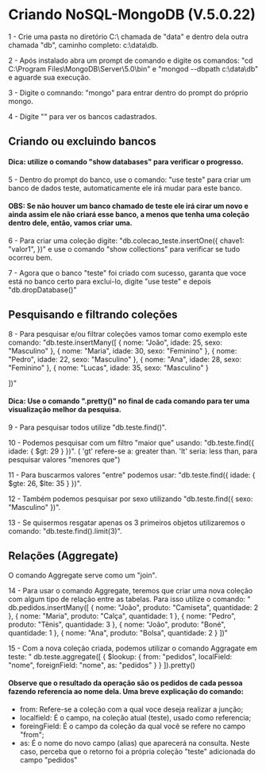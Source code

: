 # Criando NoSQL-MongoDB (V.5.0.22)

1 - Crie uma pasta no diretório C:\ chamada de "data" e dentro dela outra chamada "db", caminho completo: c:\data\db.

2 - Após instalado abra um prompt de comando e digite os comandos: "cd C:\Program Files\MongoDB\Server\5.0\bin" e "mongod --dbpath c:\data\db" e aguarde sua execução.

3 - Digite o comnando: "mongo" para entrar dentro do prompt do próprio mongo.

4 - Digite "" para ver os bancos cadastrados.

## Criando ou excluindo bancos
#### Dica: utilize o comando "show databases" para verificar o progresso.

5 - Dentro do prompt do banco, use o comando: "use teste" para criar um banco de dados teste, automaticamente ele irá mudar para este banco. 
#### OBS: Se não houver um banco chamado de teste ele irá cirar um novo e ainda assim ele não criará esse banco, a menos que tenha uma coleção dentro dele, então, vamos criar uma.

6 - Para criar uma coleção digite: "db.colecao_teste.insertOne({ chave1: "valor1", })" e use o comando "show collections" para verificar se tudo ocorreu bem.

7 - Agora que o banco "teste" foi criado com sucesso, garanta que voce está no banco certo para exclui-lo, digite "use teste" e depois "db.dropDatabase()"

## Pesquisando e filtrando coleções

8 - Para pesquisar e/ou filtrar coleções vamos tomar como exemplo este comando: "db.teste.insertMany([
  {
    nome: "João",
    idade: 25,
    sexo: "Masculino"
  },
  {
    nome: "Maria",
    idade: 30,
    sexo: "Feminino"
  },
  {
    nome: "Pedro",
    idade: 22,
    sexo: "Masculino"
  },
  {
    nome: "Ana",
    idade: 28,
    sexo: "Feminino"
  },
  {
    nome: "Lucas",
    idade: 35,
    sexo: "Masculino"
  }

])"

#### Dica: Use o comando ".pretty()" no final de cada comando para ter uma visualização melhor da pesquisa.

9 - Para pesquisar todos utilize "db.teste.find()".

10 - Podemos pesquisar com um filtro "maior que" usando: "db.teste.find({ idade: { $gt: 29 } })".  ( 'gt' refere-se a: greater than.  'lt' seria: less than, para pesquisar valores "menores que")

11 - Para buscarmos valores "entre" podemos usar: "db.teste.find({ idade: { $gte: 26, $lte: 35 } })".

12 - Também podemos pesquisar por sexo utilizando "db.teste.find({ sexo: "Masculino" })".

13 - Se quisermos resgatar apenas os 3 primeiros objetos utilizaremos o comando: "db.teste.find().limit(3)".

## Relações (Aggregate)

O comando Aggregate serve como um "join".

14 - Para usar o comando Aggregate, teremos que criar uma nova coleção com algum tipo de relação entre as tabelas. Para isso utilize o comando: "
db.pedidos.insertMany([
  {
  nome: "João",
    produto: "Camiseta",
    quantidade: 2
  },
  {
    nome: "Maria",
    produto: "Calça",
    quantidade: 1
  },
  {
    nome: "Pedro",
    produto: "Tênis",
    quantidade: 3
  },
  {
    nome: "João",
    produto: "Boné",
    quantidade: 1
  },
  {
    nome: "Ana",
    produto: "Bolsa",
    quantidade: 2
  }
])"

15 - Com a nova coleção criada, podemos utilizar o comando Aggragate em teste: "
db.teste.aggregate([
   {
      $lookup:
         {
           from: "pedidos",
           localField: "nome",
           foreignField: "nome",
           as: "pedidos"
         }
   }
]).pretty()

#### Observe que o resultado da operação são os pedidos de cada pessoa fazendo referencia ao nome dela. Uma breve explicação do comando:
- from: Refere-se a coleção com a qual voce deseja realizar a junção;
- localfield: É o campo, na coleção atual (teste), usado como referencia;
- foreingField: É o campo da coleção da qual você se refere no campo "from";
- as: É o nome do novo campo (alias) que aparecerá na consulta. Neste caso, perceba que o retorno foi a própria coleção "teste" adicionada do campo "pedidos"


